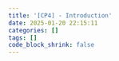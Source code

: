 ```yaml
---
title: '[CP4] - Introduction'
date: 2025-01-20 22:15:11
categories: []
tags: []
code_block_shrink: false
---
```


<!--more-->
